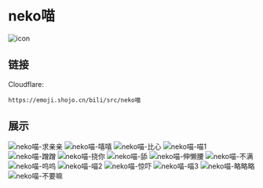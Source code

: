 # neko喵
![icon](https://emoji.shojo.cn/bili/src/neko喵/icon.png)
## 链接
Cloudflare:
```
https://emoji.shojo.cn/bili/src/neko喵
```
## 展示
![neko喵-求亲亲](https://emoji.shojo.cn/bili/src/neko喵/neko喵-求亲亲.png)
![neko喵-嘻嘻](https://emoji.shojo.cn/bili/src/neko喵/neko喵-嘻嘻.png)
![neko喵-比心](https://emoji.shojo.cn/bili/src/neko喵/neko喵-比心.png)
![neko喵-喵1](https://emoji.shojo.cn/bili/src/neko喵/neko喵-喵1.png)
![neko喵-蹭蹭](https://emoji.shojo.cn/bili/src/neko喵/neko喵-蹭蹭.png)
![neko喵-挠你](https://emoji.shojo.cn/bili/src/neko喵/neko喵-挠你.png)
![neko喵-舔](https://emoji.shojo.cn/bili/src/neko喵/neko喵-舔.png)
![neko喵-伸懒腰](https://emoji.shojo.cn/bili/src/neko喵/neko喵-伸懒腰.png)
![neko喵-不满](https://emoji.shojo.cn/bili/src/neko喵/neko喵-不满.png)
![neko喵-呜呜](https://emoji.shojo.cn/bili/src/neko喵/neko喵-呜呜.png)
![neko喵-喵2](https://emoji.shojo.cn/bili/src/neko喵/neko喵-喵2.png)
![neko喵-惊吓](https://emoji.shojo.cn/bili/src/neko喵/neko喵-惊吓.png)
![neko喵-喵3](https://emoji.shojo.cn/bili/src/neko喵/neko喵-喵3.png)
![neko喵-略略略](https://emoji.shojo.cn/bili/src/neko喵/neko喵-略略略.png)
![neko喵-不要嘛](https://emoji.shojo.cn/bili/src/neko喵/neko喵-不要嘛.png)
